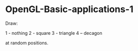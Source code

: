 # OpenGL-Basic-applications-1

Draw:

1 - nothing
2 - square
3 - triangle
4 – decagon

at random positions.
